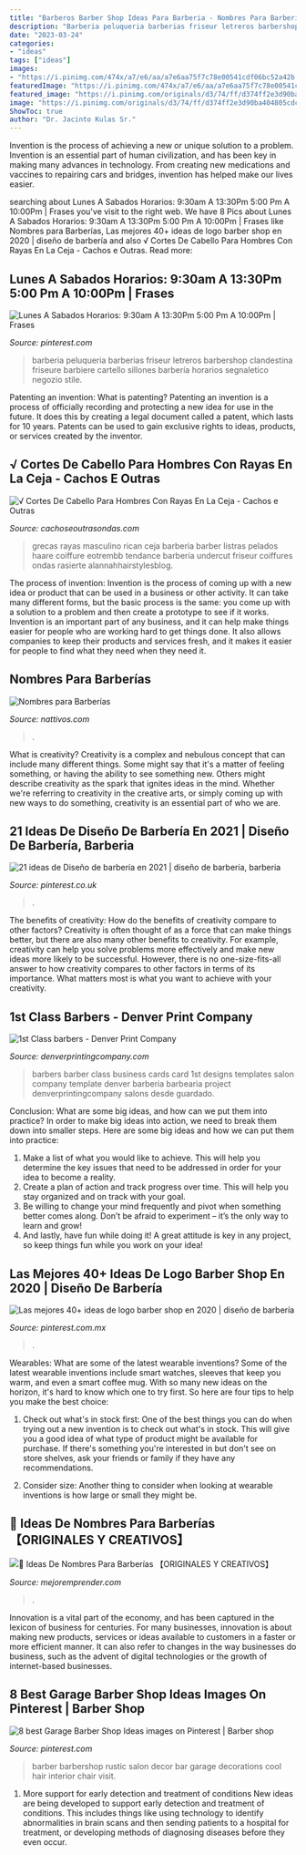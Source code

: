 ```yaml
---
title: "Barberos Barber Shop Ideas Para Barberia - Nombres Para Barberías"
description: "Barberia peluqueria barberias friseur letreros barbershop clandestina friseure barbiere cartello sillones barbería horarios segnaletico negozio stile"
date: "2023-03-24"
categories:
- "ideas"
tags: ["ideas"]
images:
- "https://i.pinimg.com/474x/a7/e6/aa/a7e6aa75f7c78e00541cdf06bc52a42b.jpg"
featuredImage: "https://i.pinimg.com/474x/a7/e6/aa/a7e6aa75f7c78e00541cdf06bc52a42b.jpg"
featured_image: "https://i.pinimg.com/originals/d3/74/ff/d374ff2e3d90ba404805cdc5dce99a2b.jpg"
image: "https://i.pinimg.com/originals/d3/74/ff/d374ff2e3d90ba404805cdc5dce99a2b.jpg"
ShowToc: true
author: "Dr. Jacinto Kulas Sr."
---
```



Invention is the process of achieving a new or unique solution to a problem. Invention is an essential part of human civilization, and has been key in making many advances in technology. From creating new medications and vaccines to repairing cars and bridges, invention has helped make our lives easier.

	

		
searching about Lunes A Sabados Horarios: 9:30am A 13:30Pm 5:00 Pm A 10:00Pm | Frases you've visit to the right web. We have 8 Pics about Lunes A Sabados Horarios: 9:30am A 13:30Pm 5:00 Pm A 10:00Pm | Frases like Nombres para Barberías, Las mejores 40+ ideas de logo barber shop en 2020 | diseño de barbería and also √ Cortes De Cabello Para Hombres Con Rayas En La Ceja - Cachos e Outras. Read more:
		
    
## Lunes A Sabados Horarios: 9:30am A 13:30Pm 5:00 Pm A 10:00Pm | Frases

<img loading=lazy src="https://i.pinimg.com/736x/78/2e/f8/782ef8e9574a0d3e9bced52cc24883db.jpg" onerror="this.onerror=null;this.src='https://tse4.mm.bing.net/th?id=OIP.WvKFMlT_RYgOQov7A1X4KQAAAA&amp;pid=15.1';" alt="Lunes A Sabados Horarios: 9:30am A 13:30Pm 5:00 Pm A 10:00Pm | Frases">

_Source: pinterest.com_

>barberia peluqueria barberias friseur letreros barbershop clandestina friseure barbiere cartello sillones barbería horarios segnaletico negozio stile. 

	

Patenting an invention: What is patenting?
Patenting an invention is a process of officially recording and protecting a new idea for use in the future. It does this by creating a legal document called a patent, which lasts for 10 years. Patents can be used to gain exclusive rights to ideas, products, or services created by the inventor.

    
## √ Cortes De Cabello Para Hombres Con Rayas En La Ceja - Cachos E Outras

<img loading=lazy src="https://i.pinimg.com/originals/d3/74/ff/d374ff2e3d90ba404805cdc5dce99a2b.jpg" onerror="this.onerror=null;this.src='https://tse3.mm.bing.net/th?id=OIP.LRLLBgN8JJa3-86pSaaFpAHaHo&amp;pid=15.1';" alt="√ Cortes De Cabello Para Hombres Con Rayas En La Ceja - Cachos e Outras">

_Source: cachoseoutrasondas.com_

>grecas rayas masculino rican ceja barberia barber listras pelados haare coiffure eotrembb tendance barbería undercut friseur coiffures ondas rasierte alannahhairstylesblog. 

	

The process of invention:
Invention is the process of coming up with a new idea or product that can be used in a business or other activity. It can take many different forms, but the basic process is the same: you come up with a solution to a problem and then create a prototype to see if it works.
Invention is an important part of any business, and it can help make things easier for people who are working hard to get things done. It also allows companies to keep their products and services fresh, and it makes it easier for people to find what they need when they need it.

    
## Nombres Para Barberías

<img loading=lazy src="https://nattivos.com/wp-content/uploads/2018/02/barberia-1-1024x660.jpg" onerror="this.onerror=null;this.src='https://tse1.mm.bing.net/th?id=OIP.sW83ln3w2GyfQ9NDeexS3QHaEx&amp;pid=15.1';" alt="Nombres para Barberías">

_Source: nattivos.com_

>. 

	

What is creativity?
Creativity is a complex and nebulous concept that can include many different things. Some might say that it's a matter of feeling something, or having the ability to see something new. Others might describe creativity as the spark that ignites ideas in the mind. Whether we're referring to creativity in the creative arts, or simply coming up with new ways to do something, creativity is an essential part of who we are.

    
## 21 Ideas De Diseño De Barbería En 2021 | Diseño De Barbería, Barberia

<img loading=lazy src="https://i.pinimg.com/474x/a7/e6/aa/a7e6aa75f7c78e00541cdf06bc52a42b.jpg" onerror="this.onerror=null;this.src='https://tse1.mm.bing.net/th?id=OIP.eOkwSrTC-5Do4VV0Eos5RAAAAA&amp;pid=15.1';" alt="21 ideas de Diseño de barbería en 2021 | diseño de barbería, barberia">

_Source: pinterest.co.uk_

>. 

	

The benefits of creativity: How do the benefits of creativity compare to other factors?
Creativity is often thought of as a force that can make things better, but there are also many other benefits to creativity. For example, creativity can help you solve problems more effectively and make new ideas more likely to be successful. However, there is no one-size-fits-all answer to how creativity compares to other factors in terms of its importance. What matters most is what you want to achieve with your creativity.

    
## 1st Class Barbers - Denver Print Company

<img loading=lazy src="https://www.denverprintingcompany.com/wp-content/uploads/2013/12/1st_class_barbers-550x535.jpg" onerror="this.onerror=null;this.src='https://tse4.mm.bing.net/th?id=OIP.2CGnFs94ugMlH1UpwhJXXgHaHN&amp;pid=15.1';" alt="1st Class barbers - Denver Print Company">

_Source: denverprintingcompany.com_

>barbers barber class business cards card 1st designs templates salon company template denver barberia barbearia project denverprintingcompany salons desde guardado. 

	

Conclusion: What are some big ideas, and how can we put them into practice?
In order to make big ideas into action, we need to break them down into smaller steps. Here are some big ideas and how we can put them into practice:
1. Make a list of what you would like to achieve. This will help you determine the key issues that need to be addressed in order for your idea to become a reality.
2. Create a plan of action and track progress over time. This will help you stay organized and on track with your goal.
3. Be willing to change your mind frequently and pivot when something better comes along. Don’t be afraid to experiment – it’s the only way to learn and grow!
4. And lastly, have fun while doing it! A great attitude is key in any project, so keep things fun while you work on your idea!

    
## Las Mejores 40+ Ideas De Logo Barber Shop En 2020 | Diseño De Barbería

<img loading=lazy src="https://i.pinimg.com/474x/2a/0c/40/2a0c405224399f0a11ac263fc9647d71--barber-tattoo-barbershop-ideas.jpg" onerror="this.onerror=null;this.src='https://tse4.mm.bing.net/th?id=OIP.q-P8tZ7QOcX708kraDnqLAAAAA&amp;pid=15.1';" alt="Las mejores 40+ ideas de logo barber shop en 2020 | diseño de barbería">

_Source: pinterest.com.mx_

>. 

	

Wearables: What are some of the latest wearable inventions?
Some of the latest wearable inventions include smart watches, sleeves that keep you warm, and even a smart coffee mug. With so many new ideas on the horizon, it's hard to know which one to try first. So here are four tips to help you make the best choice:
1. Check out what's in stock first: One of the best things you can do when trying out a new invention is to check out what's in stock. This will give you a good idea of what type of product might be available for purchase. If there's something you're interested in but don't see on store shelves, ask your friends or family if they have any recommendations.

2. Consider size: Another thing to consider when looking at wearable inventions is how large or small they might be.

    
## 🥇 Ideas De Nombres Para Barberías 【ORIGINALES Y CREATIVOS】

<img loading=lazy src="https://mejoremprender.com/wp-content/uploads/2019/04/ejemplos-de-nombres-para-barberias.jpg" onerror="this.onerror=null;this.src='https://tse1.mm.bing.net/th?id=OIP.EiBcFaPOIuy1iGG1dafFxgHaEN&amp;pid=15.1';" alt="🥇 Ideas De Nombres Para Barberías 【ORIGINALES Y CREATIVOS】">

_Source: mejoremprender.com_

>. 

	

Innovation is a vital part of the economy, and has been captured in the lexicon of business for centuries. For many businesses, innovation is about making new products, services or ideas available to customers in a faster or more efficient manner. It can also refer to changes in the way businesses do business, such as the advent of digital technologies or the growth of internet-based businesses.

    
## 8 Best Garage Barber Shop Ideas Images On Pinterest | Barber Shop

<img loading=lazy src="https://i.pinimg.com/736x/2c/13/7a/2c137a0db1684b707a518291a236ae67--barbershop-design-the-barbershop.jpg" onerror="this.onerror=null;this.src='https://tse3.mm.bing.net/th?id=OIP.9C8QBVWLtqAi_mudLzXEvgHaJ4&amp;pid=15.1';" alt="8 best Garage Barber Shop Ideas images on Pinterest | Barber shop">

_Source: pinterest.com_

>barber barbershop rustic salon decor bar garage decorations cool hair interior chair visit. 

	

1) More support for early detection and treatment of conditions
New ideas are being developed to support early detection and treatment of conditions. This includes things like using technology to identify abnormalities in brain scans and then sending patients to a hospital for treatment, or developing methods of diagnosing diseases before they even occur.

